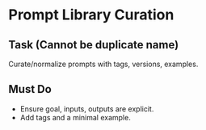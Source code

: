 # Prompt Library Curation

## Task (Cannot be duplicate name)

Curate/normalize prompts with tags, versions, examples.

## Must Do

- Ensure goal, inputs, outputs are explicit.
- Add tags and a minimal example.

